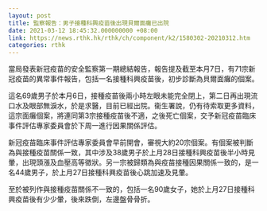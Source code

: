 ```yaml
---
layout: post
title: 監察報告：男子接種科興疫苗後出現貝爾面癱已出院
date: 2021-03-12 18:45:32.000000000 +08:00
link: https://news.rthk.hk/rthk/ch/component/k2/1580302-20210312.htm
categories: rthk
---
```


當局發表新冠疫苗的安全監察第一期總結報告，報告提及截至本月7日，有71宗新冠疫苗的異常事件報告，包括一名接種科興疫苗後，初步診斷為貝爾面癱的個案。

這名69歲男子於本月6日，接種疫苗後兩小時左眼未能完全閉上，第二日再出現流口水及眼部無淚水，於是求醫，目前已經出院。衞生署說，仍有待索取更多資料，這宗面癱個案，將連同第3宗接種疫苗後不適，之後死亡個案，交予新冠疫苗臨床事件評估專家委員會於下周一進行因果關係評估。

新冠疫苗臨床事件評估專家委員會早前開會，審視大約20宗個案。有個案被判斷為與接種疫苗關係一致，其中涉及38歲男子於上月28日接種科興疫苗後半小時見暈，出現頭漲及血壓高等徵狀。另一宗被歸類為與疫苗接種因果關係一致的，是一名44歲男子，於上月27日接種科興疫苗後心跳加速及見暈。

至於被列作與接種疫苗關係不一致的，包括一名90歲女子，她於上月27日接種科興疫苗後有少少暈，後來跌倒，左邊盤骨骨折。

